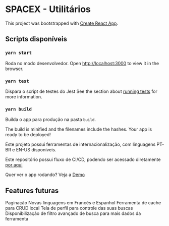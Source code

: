 # SPACEX - Utilitários

This project was bootstrapped with [Create React App](https://github.com/facebook/create-react-app).

## Scripts disponíveis

### `yarn start`

Roda no modo desenvolvedor.
Open [http://localhost:3000](http://localhost:3000) to view it in the browser.

### `yarn test`

Dispara o script de testes do Jest
See the section about [running tests](https://facebook.github.io/create-react-app/docs/running-tests) for more information.

### `yarn build`

Builda o app para produção na pasta `build`.

The build is minified and the filenames include the hashes.
Your app is ready to be deployed!

Este projeto possui ferramentas de internacionalização, com linguagens PT-BR e EN-US disponíveis.

Este repositório possui fluxo de CI/CD, podendo ser acessado diretamente [por aqui](https://github.com/LMansoldo/spacex-utils/actions)

Quer ver o app rodando? Veja a [Demo](https://lmansoldo.github.io/spacex-utils)

## Features futuras

Paginação
Novas linguagens em Francês e Espanhol
Ferramenta de cache para CRUD local
Tela de perfil para controle das suas buscas
Disponibilização de filtro avançado de busca para mais dados da ferramenta
